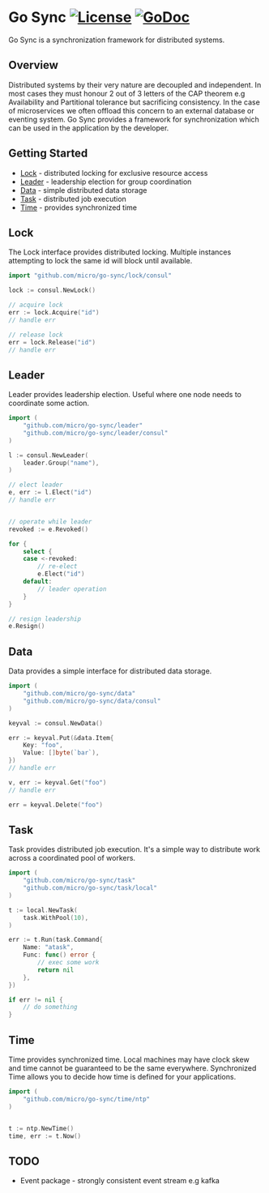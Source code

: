 # Go Sync [![License](https://img.shields.io/:license-apache-blue.svg)](https://opensource.org/licenses/Apache-2.0) [![GoDoc](https://godoc.org/github.com/micro/go-sync?status.svg)](https://godoc.org/github.com/micro/go-sync)

Go Sync is a synchronization framework for distributed systems.

## Overview

Distributed systems by their very nature are decoupled and independent. In most cases they must honour 2 out of 3 letters of the CAP theorem 
e.g Availability and Partitional tolerance but sacrificing consistency. In the case of microservices we often offload this concern to 
an external database or eventing system. Go Sync provides a framework for synchronization which can be used in the application by the developer.

## Getting Started

- [Lock](#lock) - distributed locking for exclusive resource access
- [Leader](#leader) - leadership election for group coordination
- [Data](#data) - simple distributed data storage
- [Task](#task) - distributed job execution
- [Time](#time) - provides synchronized time

## Lock

The Lock interface provides distributed locking. Multiple instances attempting to lock the same id will block until available.

```go
import "github.com/micro/go-sync/lock/consul"

lock := consul.NewLock()

// acquire lock
err := lock.Acquire("id")
// handle err

// release lock
err = lock.Release("id")
// handle err
```

## Leader

Leader provides leadership election. Useful where one node needs to coordinate some action.

```go
import (
	"github.com/micro/go-sync/leader"
	"github.com/micro/go-sync/leader/consul"
)

l := consul.NewLeader(
	leader.Group("name"),
)

// elect leader
e, err := l.Elect("id")
// handle err


// operate while leader
revoked := e.Revoked()

for {
	select {
	case <-revoked:
		// re-elect
		e.Elect("id")
	default:
		// leader operation
	}
}

// resign leadership
e.Resign() 
```

## Data

Data provides a simple interface for distributed data storage.

```go
import (
	"github.com/micro/go-sync/data"
	"github.com/micro/go-sync/data/consul"
)

keyval := consul.NewData()

err := keyval.Put(&data.Item{
	Key: "foo",
	Value: []byte(`bar`),
})
// handle err

v, err := keyval.Get("foo")
// handle err

err = keyval.Delete("foo")
```

## Task

Task provides distributed job execution. It's a simple way to distribute work across a coordinated pool of workers.

```go
import (
	"github.com/micro/go-sync/task"
	"github.com/micro/go-sync/task/local"
)

t := local.NewTask(
	task.WithPool(10),
)

err := t.Run(task.Command{
	Name: "atask",
	Func: func() error {
		// exec some work
		return nil
	},
})

if err != nil {
	// do something
}
```

## Time

Time provides synchronized time. Local machines may have clock skew and time cannot be guaranteed to be the same everywhere. 
Synchronized Time allows you to decide how time is defined for your applications.

```go
import (
	"github.com/micro/go-sync/time/ntp"
)


t := ntp.NewTime()
time, err := t.Now()
```

## TODO

- Event package - strongly consistent event stream e.g kafka
